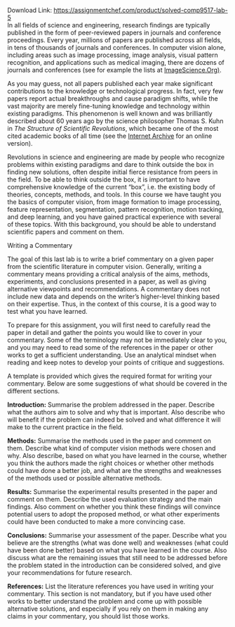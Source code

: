 Download Link: https://assignmentchef.com/product/solved-comp9517-lab-5
<br>
In all fields of science and engineering, research findings are typically published in the form of peer-reviewed papers in journals and conference proceedings. Every year, millions of papers are published across all fields, in tens of thousands of journals and conferences. In computer vision alone, including areas such as image processing, image analysis, visual pattern recognition, and applications such as medical imaging, there are dozens of journals and conferences (see for example the lists at <a href="https://imagescience.org/">ImageScience.Org</a><a href="https://imagescience.org/">)</a>.

As you may guess, not all papers published each year make significant contributions to the knowledge or technological progress. In fact, very few papers report actual breakthroughs and cause paradigm shifts, while the vast majority are merely fine-tuning knowledge and technology within existing paradigms. This phenomenon is well known and was brilliantly described about 60 years ago by the science philosopher Thomas S. Kuhn in <em>The Structure of Scientific Revolutions</em>, which became one of the most cited academic books of all time (see the <a href="https://archive.org/details/ThomasS.KuhnTheStructureOfScientificRevolutions/">Internet Archive</a> for an online version).

Revolutions in science and engineering are made by people who recognize problems within existing paradigms and dare to think outside the box in finding new solutions, often despite initial fierce resistance from peers in the field. To be able to think outside the box, it is important to have comprehensive knowledge of the current “box”, i.e. the existing body of theories, concepts, methods, and tools. In this course we have taught you the basics of computer vision, from image formation to image processing, feature representation, segmentation, pattern recognition, motion tracking, and deep learning, and you have gained practical experience with several of these topics. With this background, you should be able to understand scientific papers and comment on them.

Writing a Commentary

The goal of this last lab is to write a brief commentary on a given paper from the scientific literature in computer vision. Generally, writing a commentary means providing a critical analysis of the aims, methods, experiments, and conclusions presented in a paper, as well as giving alternative viewpoints and recommendations. A commentary does not include new data and depends on the writer’s higher-level thinking based on their expertise. Thus, in the context of this course, it is a good way to test what you have learned.

To prepare for this assignment, you will first need to carefully read the paper in detail and gather the points you would like to cover in your commentary. Some of the terminology may not be immediately clear to you, and you may need to read some of the references in the paper or other works to get a sufficient understanding. Use an analytical mindset when reading and keep notes to develop your points of critique and suggestions.

A template is provided which gives the required format for writing your commentary. Below are some suggestions of what should be covered in the different sections.

<strong>Introduction:</strong> Summarise the problem addressed in the paper. Describe what the authors aim to solve and why that is important. Also describe who will benefit if the problem can indeed be solved and what difference it will make to the current practice in the field.

<strong>Methods:</strong> Summarise the methods used in the paper and comment on them. Describe what kind of computer vision methods were chosen and why. Also describe, based on what you have learned in the course, whether you think the authors made the right choices or whether other methods could have done a better job, and what are the strengths and weaknesses of the methods used or possible alternative methods.

<strong>Results:</strong> Summarise the experimental results presented in the paper and comment on them. Describe the used evaluation strategy and the main findings. Also comment on whether you think these findings will convince potential users to adopt the proposed method, or what other experiments could have been conducted to make a more convincing case.

<strong>Conclusions:</strong> Summarise your assessment of the paper. Describe what you believe are the strengths (what was done well) and weaknesses (what could have been done better) based on what you have learned in the course. Also discuss what are the remaining issues that still need to be addressed before the problem stated in the introduction can be considered solved, and give your recommendations for future research.

<strong>References:</strong> List the literature references you have used in writing your commentary. This section is not mandatory, but if you have used other works to better understand the problem and come up with possible alternative solutions, and especially if you rely on them in making any claims in your commentary, you should list those works.